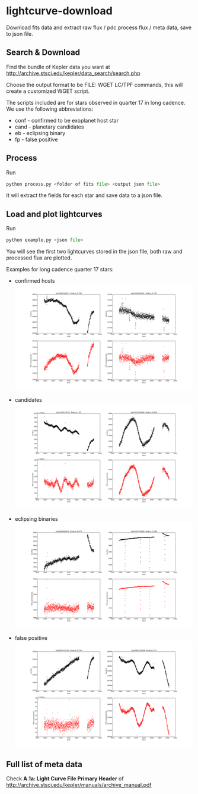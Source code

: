 lightcurve-download
===================

Download fits data and extract raw flux / pdc process flux / meta data, save to
json file.

Search & Download
-----------------
Find the bundle of Kepler data you want at
http://archive.stsci.edu/kepler/data_search/search.php

Choose the output format to be FILE: WGET LC/TPF commands, this will create a
customized WGET script.

The scripts included are for stars observed in quarter 17 in long cadence. We use the
following abbreviations:
  * conf - confirmed to be exoplanet host star
  * cand - planetary candidates
  * eb   - eclipsing binary
  * fp   - false positive

Process
-------
Run

```python
python process.py <folder of fits file> <output json file>
```

It will extract the fields for each star and save data to a json file.

Load and plot lightcurves
-------------------------
Run

```python
python example.py <json file>
```

You will see the first two lightcurves stored in the json file, both raw and
processed flux are plotted.

Examples for long cadence quarter 17 stars:

* confirmed hosts
![confirmed hosts](/example_conf.png)

* candidates
![candidates](/example_cand.png)

* eclipsing binaries
![eclipsing binaries](/example_eb.png)

* false positive
![false positive](/example_fp.png)


Full list of meta data
----------------------
Check **A.1a: Light Curve File Primary Header** of
http://archive.stsci.edu/kepler/manuals/archive_manual.pdf
